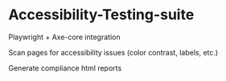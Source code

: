 # Accessibility-Testing-suite
Playwright + Axe-core integration

Scan pages for accessibility issues (color contrast, labels, etc.)

Generate compliance html reports
